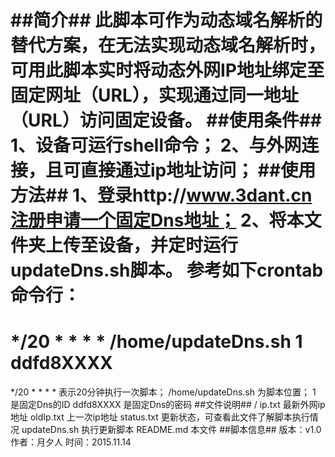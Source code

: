 ﻿##简介##
此脚本可作为动态域名解析的替代方案，在无法实现动态域名解析时，可用此脚本实时将动态外网IP地址绑定至固定网址（URL），实现通过同一地址（URL）访问固定设备。
##使用条件##
1、设备可运行shell命令；
2、与外网连接，且可直接通过ip地址访问；
##使用方法##
1、登录http://www.3dant.cn注册申请一个固定Dns地址；
2、将本文件夹上传至设备，并定时运行updateDns.sh脚本。
参考如下crontab命令行：
============================================
*/20 * * * * /home/updateDns.sh 1 ddfd8XXXX
============================================
*/20 * * * * 表示20分钟执行一次脚本；
/home/updateDns.sh 为脚本位置；
1 是固定Dns的ID
ddfd8XXXX 是固定Dns的密码
##文件说明##
/
 ip.txt 最新外网ip地址
 oldIp.txt 上一次ip地址
 status.txt 更新状态，可查看此文件了解脚本执行情况
 updateDns.sh 执行更新脚本
 README.md 本文件
##脚本信息##
版本：v1.0
作者：月夕人
时间：2015.11.14
